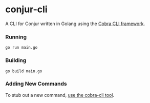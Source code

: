 # conjur-cli

A CLI for Conjur written in Golang using the [Cobra CLI framework](https://github.com/spf13/cobra).

### Running

```
go run main.go
```

### Building

```
go build main.go
```

### Adding New Commands

To stub out a new command, [use the cobra-cli tool](https://github.com/spf13/cobra-cli/blob/main/README.md#add-commands-to-a-project).
